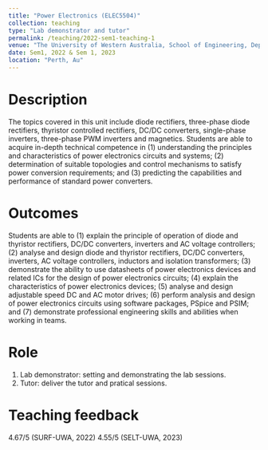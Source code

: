 ```yaml
---
title: "Power Electronics (ELEC5504)"
collection: teaching
type: "Lab demonstrator and tutor"
permalink: /teaching/2022-sem1-teaching-1
venue: "The University of Western Australia, School of Engineering, Department of Electrical, Electronic and Computer Engineering"
date: Sem1, 2022 & Sem 1, 2023
location: "Perth, Au"
---
```


Description
======
The topics covered in this unit include diode rectifiers, three-phase diode rectifiers, thyristor controlled rectifiers, DC/DC converters, single-phase inverters, three-phase PWM inverters and magnetics. Students are able to acquire in-depth technical competence in (1) understanding the principles and characteristics of power electronics circuits and systems; (2) determination of suitable topologies and control mechanisms to satisfy power conversion requirements; and (3) predicting the capabilities and performance of standard power converters.

Outcomes
======
Students are able to (1) explain the principle of operation of diode and thyristor rectifiers, DC/DC converters, inverters and AC voltage controllers; (2) analyse and design diode and thyristor rectifiers, DC/DC converters, inverters, AC voltage controllers, inductors and isolation transformers; (3) demonstrate the ability to use datasheets of power electronics devices and related ICs for the design of power electronics circuits; (4) explain the characteristics of power electronics devices; (5) analyse and design adjustable speed DC and AC motor drives; (6) perform analysis and design of power electronics circuits using software packages, PSpice and PSIM; and (7) demonstrate professional engineering skills and abilities when working in teams.

Role
======
1. Lab demonstrator: setting and demonstrating the lab sessions.
2. Tutor: deliver the tutor and pratical sessions.

Teaching feedback
======
4.67/5 (SURF-UWA, 2022)
4.55/5 (SELT-UWA, 2023)